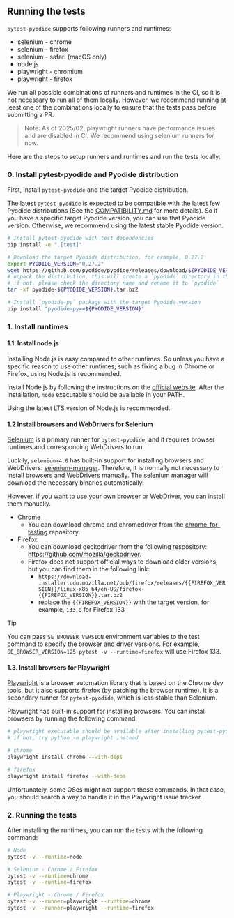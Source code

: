 ## Running the tests

`pytest-pyodide` supports following runners and runtimes:

- selenium - chrome
- selenium - firefox
- selenium - safari (macOS only)
- node.js
- playwright - chromium
- playwright - firefox

We run all possible combinations of runners and runtimes in the CI, so it is not necessary to run all of them locally.
However, we recommend running at least one of the combinations locally to ensure that the tests pass before submitting a PR.

> Note: As of 2025/02, playwright runners have performance issues and are disabled in CI. We recommend using selenium runners for now.

Here are the steps to setup runners and runtimes and run the tests locally:

### 0. Install pytest-pyodide and Pyodide distribution

First, install `pytest-pyodide` and the target Pyodide distribution.

The latest `pytest-pyodide` is expected to be compatible with the latest few Pyodide distributions (See the [COMPATIBILITY.md](COMPATIBILITY.md) for more details).
So if you have a specific target Pyodide version, you can use that Pyodide version. Otherwise, we recommend using the latest stable Pyodide version.

```bash
# Install pytest-pyodide with test dependencies
pip install -e ".[test]"

# Download the target Pyodide distribution, for example, 0.27.2
export PYODIDE_VERSION="0.27.2"
wget https://github.com/pyodide/pyodide/releases/download/${PYODIDE_VERSION}/pyodide-${PYODIDE_VERSION}.tar.bz2 
# unpack the distribution, this will create a `pyodide` directory in the current directory
# if not, please check the directory name and rename it to `pyodide`
tar -xf pyodide-${PYODIDE_VERSION}.tar.bz2

# Install `pyodide-py` package with the target Pyodide version
pip install "pyodide-py==${PYODIDE_VERSION}"
```

### 1. Install runtimes

#### 1.1. Install node.js

Installing Node.js is easy compared to other runtimes.
So unless you have a specific reason to use other runtimes, such as fixing a bug in Chrome or Firefox,
using Node.js is recommended.

Install Node.js by following the instructions on the [official website](https://nodejs.org/).
After the installation, `node` executable should be available in your PATH.

Using the latest LTS version of Node.js is recommended.

#### 1.2 Install browsers and WebDrivers for Selenium

[Selenium](https://www.selenium.dev/) is a primary runner for `pytest-pyodide`,
and it requires browser runtimes and corresponding WebDrivers to run.

Luckily, `selenium>4.0` has built-in support for installing browsers and WebDrivers: [selenium-manager](https://www.selenium.dev/documentation/selenium_manager/).
Therefore, it is normally not necessary to install browsers and WebDrivers manually.
The selenium manager will download the necessary binaries automatically.

However, if you want to use your own browser or WebDriver, you can install them manually.

- Chrome
  - You can download chrome and chromedriver from the [chrome-for-testing](https://github.com/GoogleChromeLabs/chrome-for-testing) repository.
- Firefox
  - You can download geckodriver from the following respository: https://github.com/mozilla/geckodriver.
  - Firefox does not support official ways to download older versions, but you can find them in the following link:
    - `https://download-installer.cdn.mozilla.net/pub/firefox/releases/{{FIREFOX_VERSION}}/linux-x86_64/en-US/firefox-{{FIREFOX_VERSION}}.tar.bz2`
    - replace the `{{FIREFOX_VERSION}}` with the target version, for example, `133.0` for Firefox 133
  
> [!TIP]
> You can pass `SE_BROWSER_VERSION` environment variables to the test command to specify the browser and driver versions.
> For example, `SE_BROWSER_VERSION=125 pytest -v --runtime=firefox` will use Firefox 133.

#### 1.3. Install browsers for Playwright

[Playwright](https://playwright.dev/) is a browser automation library that
is based on the Chrome dev tools, but it also supports firefox (by patching the browser runtime).
It is a secondary runner for `pytest-pyodide`, which is less stable than Selenium.

Playwright has built-in support for installing browsers.
You can install browsers by running the following command:

```bash
# playwright executable should be available after installing pytest-pyodide,
# if not, try python -m playwright instead

# chrome
playwright install chrome --with-deps

# firefox
playwright install firefox --with-deps
```

Unfortunately, some OSes might not support these commands.
In that case, you should search a way to handle it in the Playwright issue tracker.

### 2. Running the tests

After installing the runtimes, you can run the tests with the following command:

```bash
# Node
pytest -v --runtime=node

# Selenium - Chrome / Firefox
pytest -v --runtime=chrome
pytest -v --runtime=firefox

# Playwright - Chrome / Firefox
pytest -v --runner=playwright --runtime=chrome
pytest -v --runner=playwright --runtime=firefox
```